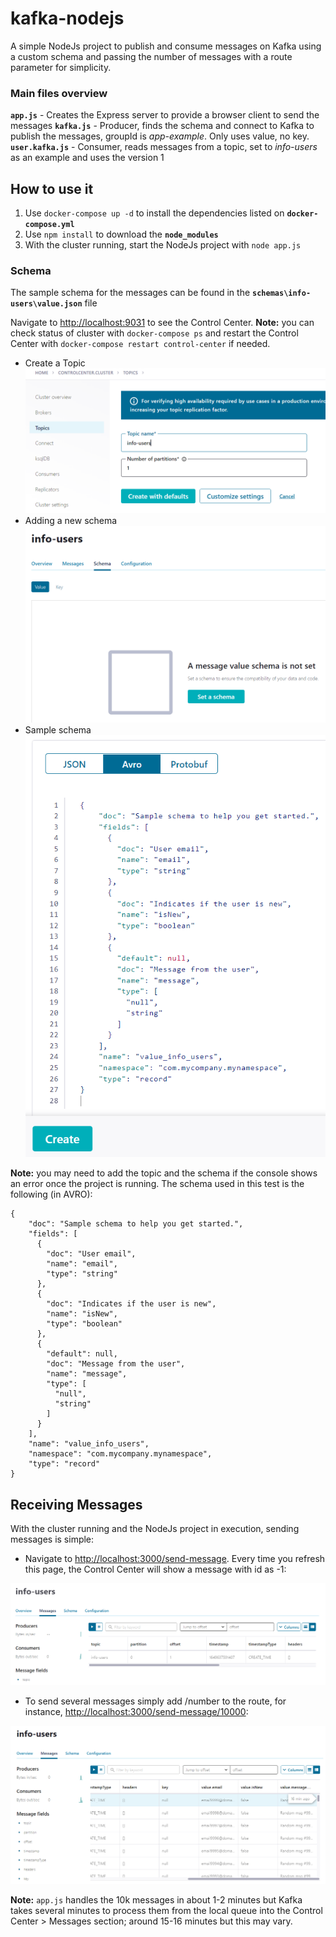 # kafka-nodejs

A simple NodeJs project to publish and consume messages on Kafka using a custom schema and passing the number of messages with a route parameter for simplicity.

### Main files overview

**`app.js`** - Creates the Express server to provide a browser client to send the messages
**`kafka.js`** - Producer, finds the schema and connect to Kafka to publish the messages, groupId is *app-example*. Only uses value, no key.
**`user.kafka.js`** - Consumer, reads messages from a topic, set to *info-users* as an example and uses the version 1

## How to use it

1. Use `docker-compose up -d` to install the dependencies listed on **`docker-compose.yml`**
2. Use `npm install` to download the **`node_modules`**
3. With the cluster running, start the NodeJs project with `node app.js`

### Schema 

The sample schema for the messages can be found in the **`schemas\info-users\value.json`** file

Navigate to [http://localhost:9031](http://localhost:9031) to see the Control Center. **Note:** you can check status of cluster with `docker-compose ps` and restart the Control Center with `docker-compose restart control-center` if needed.

- Create a Topic
![Creating a topic](/img/topic-creation.PNG)
- Adding a new schema
![Adding new schema](/img/creating-schema.PNG)
- Sample schema
![Adding new schema](/img/sample-schema.PNG)

**Note:** you may need to add the topic and the schema if the console shows an error once the project is running. The schema used in this test is the following (in AVRO):
~~~
{
    "doc": "Sample schema to help you get started.",
    "fields": [
      {
        "doc": "User email",
        "name": "email",
        "type": "string"
      },
      {
        "doc": "Indicates if the user is new",
        "name": "isNew",
        "type": "boolean"
      },
      {
        "default": null,
        "doc": "Message from the user",
        "name": "message",
        "type": [
          "null",
          "string"
        ]
      }
    ],
    "name": "value_info_users",
    "namespace": "com.mycompany.mynamespace",
    "type": "record"
}

~~~

## Receiving Messages
With the cluster running and the NodeJs project in execution, sending messages is simple:

- Navigate to [http://localhost:3000/send-message](http://localhost:3000/send-message). Every time you refresh this page, the Control Center will show a message with id as -1:

![Message](/img/messages.PNG)
- To send several messages simply add /number to the route, for instance, [http://localhost:3000/send-message/10000](http://localhost:3000/send-message/10000):

![10k messages](/img/10k-msg.PNG)

**Note:** `app.js` handles the 10k messages in about 1-2 minutes but Kafka takes several minutes to process them from the local queue into the Control Center > Messages section; around 15-16 minutes but this may vary. 
